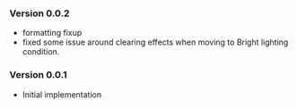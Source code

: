 ### Version 0.0.2
* formatting fixup
* fixed some issue around clearing effects when moving to Bright lighting condition.

### Version 0.0.1
* Initial implementation